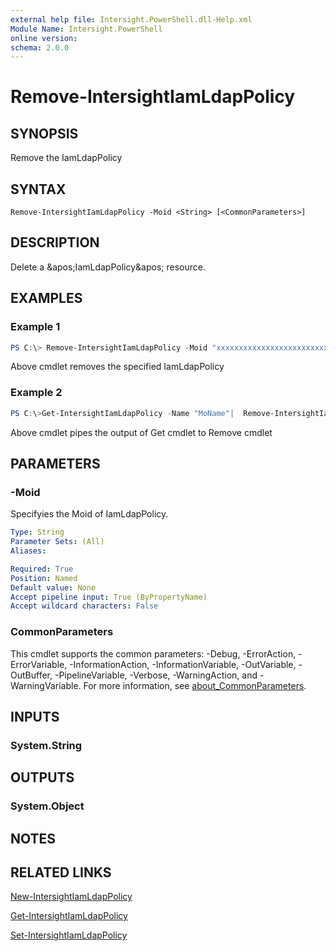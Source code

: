 ```yaml
---
external help file: Intersight.PowerShell.dll-Help.xml
Module Name: Intersight.PowerShell
online version:
schema: 2.0.0
---
```


# Remove-IntersightIamLdapPolicy

## SYNOPSIS
Remove the IamLdapPolicy

## SYNTAX

```
Remove-IntersightIamLdapPolicy -Moid <String> [<CommonParameters>]
```

## DESCRIPTION
Delete a &amp;apos;IamLdapPolicy&amp;apos; resource.

## EXAMPLES

### Example 1
```powershell
PS C:\> Remove-IntersightIamLdapPolicy -Moid "xxxxxxxxxxxxxxxxxxxxxxxxxxx"
```
Above cmdlet removes the specified IamLdapPolicy 

### Example 2
```powershell
PS C:\>Get-IntersightIamLdapPolicy -Name "MoName"|  Remove-IntersightIamLdapPolicy
```
Above cmdlet pipes the output of Get cmdlet to Remove cmdlet

## PARAMETERS

### -Moid
Specifyies the Moid of IamLdapPolicy.

```yaml
Type: String
Parameter Sets: (All)
Aliases:

Required: True
Position: Named
Default value: None
Accept pipeline input: True (ByPropertyName)
Accept wildcard characters: False
```

### CommonParameters
This cmdlet supports the common parameters: -Debug, -ErrorAction, -ErrorVariable, -InformationAction, -InformationVariable, -OutVariable, -OutBuffer, -PipelineVariable, -Verbose, -WarningAction, and -WarningVariable. For more information, see [about_CommonParameters](http://go.microsoft.com/fwlink/?LinkID=113216).

## INPUTS

### System.String

## OUTPUTS

### System.Object
## NOTES

## RELATED LINKS

[New-IntersightIamLdapPolicy](./New-IntersightIamLdapPolicy.md)

[Get-IntersightIamLdapPolicy](./Get-IntersightIamLdapPolicy.md)

[Set-IntersightIamLdapPolicy](./Set-IntersightIamLdapPolicy.md)

